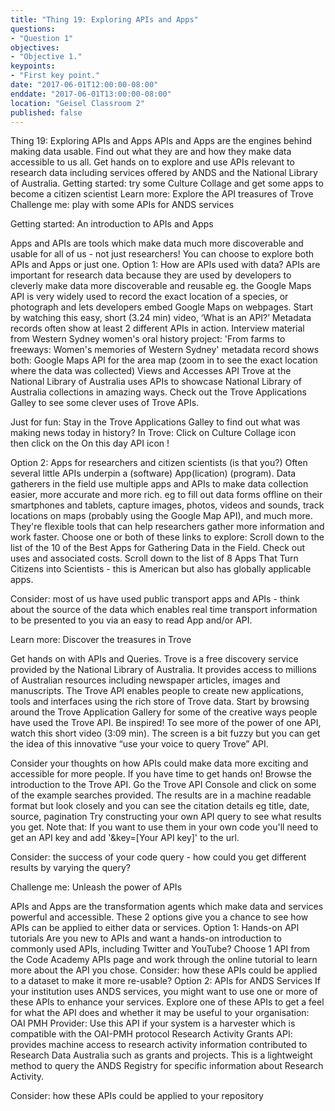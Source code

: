 ```yaml
---
title: "Thing 19: Exploring APIs and Apps"
questions:
- "Question 1"
objectives:
- "Objective 1."
keypoints:
- "First key point."
date: "2017-06-01T12:00:00-08:00"
enddate: "2017-06-01T13:00:00-08:00"
location: "Geisel Classroom 2"
published: false
---
```



Thing 19: Exploring APIs and Apps
APIs and Apps are the engines behind making data usable. Find out what they are and how they make data accessible to us all. Get hands on to explore and use APIs relevant to research data including services offered by ANDS and the National Library of Australia.
Getting started: try some Culture Collage and get some apps to become a citizen scientist
Learn more: Explore the API treasures of Trove
Challenge me: play with some APIs for ANDS services






Getting started:  An introduction to APIs and Apps

Apps and APIs are tools which make data much more discoverable and usable for all of us - not just researchers!  You can choose to explore both APIs and Apps or just one.
Option 1: How are APIs used with data?
APIs are important for research data because they are used by developers to cleverly make data more discoverable and reusable eg. the Google Maps API is very widely used to record the exact location of a species, or photograph and lets developers embed Google Maps on webpages.
Start by watching this easy, short (3.24 min) video, ‘What is an API?’
Metadata records often show at least 2 different APIs in action. Interview material from Western Sydney women's oral history project: 'From farms to freeways: Women's memories of Western Sydney' metadata record shows both:
Google Maps API for the area map (zoom in to see the exact location where the data was collected)
Views and Accesses API
Trove at the National Library of Australia uses APIs to showcase National Library of Australia collections in amazing ways. Check out the Trove Applications Galley to see some clever uses of Trove APIs.

Just for fun: Stay in the Trove Applications Galley to find out what was making news today in history? In Trove:
 Click on Culture Collage icon  
then click on the On this day  API icon !

Option 2: Apps for researchers and citizen scientists (is that you?)
Often several little APIs underpin a (software) App(lication) (program).  Data gatherers in the field use multiple apps and APIs to make data collection easier, more accurate and more rich. eg to fill out data forms offline on their smartphones and tablets, capture images, photos, videos and sounds, track locations on maps (probably using the Google Map API), and much more. They're flexible tools that can help researchers gather more information and work faster.
Choose one or both of these links to explore:
Scroll down to the list of the 10 of the Best Apps for Gathering Data in the Field. Check out uses and associated costs.
Scroll down to the list of 8 Apps That Turn Citizens into Scientists - this is American but also has globally applicable apps.

Consider: most of us have used public transport apps and APIs - think about the source of the data which enables real time transport information to be presented to you via an easy to read App and/or API.



Learn more: Discover the treasures in Trove

Get hands on with APIs and Queries.  Trove is a free discovery service provided by the National Library of Australia. It provides access to millions of Australian resources including newspaper articles, images and manuscripts. The Trove API enables people to create new applications, tools and interfaces using the rich store of Trove data.
Start by browsing around the Trove Application Gallery for some of the creative ways people have used the Trove API. Be inspired!
To see more of the power of one API, watch this short video (3:09 min). The screen is a bit fuzzy but you can get the idea of this innovative “use your voice to query Trove” API.

Consider your thoughts on how APIs could make data more exciting and accessible for more people.
If you have time to get hands on!
Browse the introduction to the Trove API.
Go the Trove API Console and click on some of the example searches provided. The results are in a machine readable format but look closely and you can see the citation details eg title, date, source, pagination
Try constructing your own API query to see what results you get.  Note that: If you want to use them in your own code you'll need to get an API key and add '&key=[Your API key]' to the url.

Consider: the success of your code query -  how could you get different results by varying the query?





Challenge me:  Unleash the power of APIs

APIs and Apps are the transformation agents which make data and services powerful and accessible. These 2 options give you a chance to see how APIs can be applied to either data or services.
Option 1: Hands-on API tutorials
Are you new to APIs and want a hands-on introduction to commonly used APIs, including Twitter and YouTube?
Choose 1 API from the Code Academy APIs page and work through the online tutorial to learn more about the API you chose.
Consider: how these APIs could be applied to a dataset to make it more re-usable?
Option 2: APIs for ANDS Services
If your institution uses ANDS services, you might want to use one or more of these APIs to enhance your services.
Explore one of these APIs to get a feel for what the API does and whether it may be useful to your organisation:
OAI PMH Provider: Use this API if your system is a harvester which is compatible with the OAI-PMH protocol
Research Activity Grants API: provides machine access to research activity information contributed to Research Data Australia such as grants and projects. This is a lightweight method to query the ANDS Registry for specific information about Research Activity.

Consider: how these APIs could be applied to your repository
